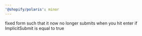 ```yaml
---
'@shopify/polaris': minor
---
```


fixed form such that it now no longer submits when you hit enter if ImplicitSubmit is equal to true
